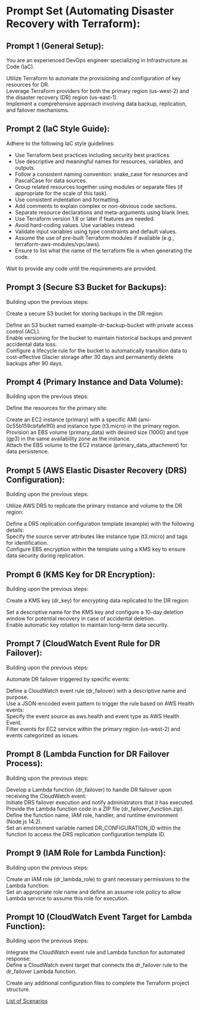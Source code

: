 # Prompt Set (Automating Disaster Recovery with Terraform):

## Prompt 1 (General Setup):

You are an experienced DevOps engineer specializing in Infrastructure as Code (IaC). 

Utilize Terraform to automate the provisioning and configuration of key resources for DR.  
Leverage Terraform providers for both the primary region (us-west-2) and the disaster recovery (DR) region (us-east-1).  
Implement a comprehensive approach involving data backup, replication, and failover mechanisms.  

## Prompt 2 (IaC Style Guide):

Adhere to the following IaC style guidelines:

* Use Terraform best practices including security best practices.
* Use descriptive and meaningful names for resources, variables, and outputs.
* Follow a consistent naming convention: snake_case for resources and PascalCase for data sources.
* Group related resources together using modules or separate files (if appropriate for the scale of this task).
* Use consistent indentation and formatting.
* Add comments to explain complex or non-obvious code sections.
* Separate resource declarations and meta-arguments using blank lines.
* Use Terraform version 1.8 or later if features are needed.
* Avoid hard-coding values. Use variables instead.
* Validate input variables using type constraints and default values.
* Assume the use of pre-built Terraform modules if available (e.g., terraform-aws-modules/vpc/aws).
* Ensure to list what the name of the terraform file is when generating the code.

Wait to provide any code until the requirements are provided.

## Prompt 3 (Secure S3 Bucket for Backups):

Building upon the previous steps:

Create a secure S3 bucket for storing backups in the DR region:

Define an S3 bucket named example-dr-backup-bucket with private access control (ACL).  
Enable versioning for the bucket to maintain historical backups and prevent accidental data loss.  
Configure a lifecycle rule for the bucket to automatically transition data to cost-effective Glacier storage after 30 days and permanently delete backups after 90 days.  

## Prompt 4 (Primary Instance and Data Volume):

Building upon the previous steps:

Define the resources for the primary site:  

Create an EC2 instance (primary) with a specific AMI (ami-0c55b159cbfafe1f0) and instance type (t3.micro) in the primary region.  
Provision an EBS volume (primary_data) with desired size (100G) and type (gp3) in the same availability zone as the instance.  
Attach the EBS volume to the EC2 instance (primary_data_attachment) for data persistence.  

## Prompt 5 (AWS Elastic Disaster Recovery (DRS) Configuration):

Building upon the previous steps:

Utilize AWS DRS to replicate the primary instance and volume to the DR region:  
 
Define a DRS replication configuration template (example) with the following details:  
Specify the source server attributes like instance type (t3.micro) and tags for identification.  
Configure EBS encryption within the template using a KMS key to ensure data security during replication.  

## Prompt 6 (KMS Key for DR Encryption):

Building upon the previous steps:

Create a KMS key (dr_key) for encrypting data replicated to the DR region:  

Set a descriptive name for the KMS key and configure a 10-day deletion window for potential recovery in case of accidental deletion.  
Enable automatic key rotation to maintain long-term data security.  

## Prompt 7 (CloudWatch Event Rule for DR Failover):

Building upon the previous steps:

Automate DR failover triggered by specific events:  

Define a CloudWatch event rule (dr_failover) with a descriptive name and purpose.  
Use a JSON-encoded event pattern to trigger the rule based on AWS Health events:  
Specify the event source as aws.health and event type as AWS Health Event.  
Filter events for EC2 service within the primary region (us-west-2) and events categorized as issues.  

## Prompt 8 (Lambda Function for DR Failover Process):

Building upon the previous steps:

Develop a Lambda function (dr_failover) to handle DR failover upon receiving the CloudWatch event:  
Initiate DRS failover execution and notify administrators that it has executed.  
Provide the Lambda function code in a ZIP file (dr_failover_function.zip).  
Define the function name, IAM role, handler, and runtime environment (Node.js 14.2).  
Set an environment variable named DR_CONFIGURATION_ID within the function to access the DRS replication configuration template ID.  

## Prompt 9 (IAM Role for Lambda Function):

Building upon the previous steps:

Create an IAM role (dr_lambda_role) to grant necessary permissions to the Lambda function:  
Set an appropriate role name and define an assume role policy to allow Lambda service to assume this role for execution.  

## Prompt 10 (CloudWatch Event Target for Lambda Function):

Building upon the previous steps:

Integrate the CloudWatch event rule and Lambda function for automated response:  
Define a CloudWatch event target that connects the dr_failover rule to the dr_failover Lambda function.  

Create any additional configuration files to complete the Terraform project structure.

[List of Scenarios](../scenarios.md)

